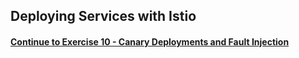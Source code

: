 ## Deploying Services with Istio

#### [Continue to Exercise 10 - Canary Deployments and Fault Injection](../exercise-10/README.md)
